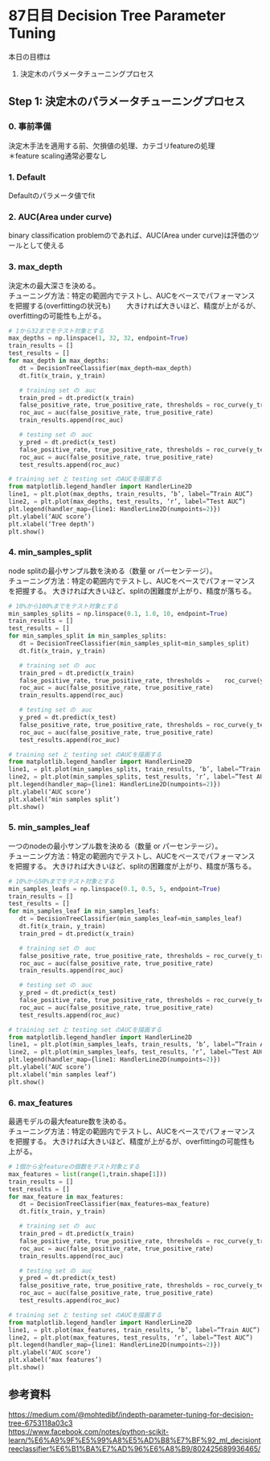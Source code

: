 # 87日目 Decision Tree Parameter Tuning 

本日の目標は
1. 決定木のパラメータチューニングプロセス

## Step 1: 決定木のパラメータチューニングプロセス

### 0. 事前準備
決定木手法を適用する前、欠損値の処理、カテゴリfeatureの処理  
＊feature scaling通常必要なし

### 1. Default
Defaultのパラメータ値でfit  

### 2. AUC(Area under curve)
binary classification problemのであれば、AUC(Area under curve)は評価のツールとして使える  

### 3. max_depth
決定木の最大深さを決める。  
チューニング方法：特定の範囲内でテストし、AUCをベースでパフォーマンスを把握する(overfittingの状況も)　　
大きければ大きいほど、精度が上がるが、overfittingの可能性も上がる。　　  

```python
# 1から32までをテスト対象とする
max_depths = np.linspace(1, 32, 32, endpoint=True)
train_results = []
test_results = []
for max_depth in max_depths:
   dt = DecisionTreeClassifier(max_depth=max_depth)
   dt.fit(x_train, y_train)

   # training set の　auc
   train_pred = dt.predict(x_train)
   false_positive_rate, true_positive_rate, thresholds = roc_curve(y_train, train_pred)
   roc_auc = auc(false_positive_rate, true_positive_rate)
   train_results.append(roc_auc)

   # testing set の　auc
   y_pred = dt.predict(x_test)
   false_positive_rate, true_positive_rate, thresholds = roc_curve(y_test, y_pred)
   roc_auc = auc(false_positive_rate, true_positive_rate)
   test_results.append(roc_auc)

# training set と testing set のAUCを描画する
from matplotlib.legend_handler import HandlerLine2D
line1, = plt.plot(max_depths, train_results, ‘b’, label=”Train AUC”)
line2, = plt.plot(max_depths, test_results, ‘r’, label=”Test AUC”)
plt.legend(handler_map={line1: HandlerLine2D(numpoints=2)})
plt.ylabel(‘AUC score’)
plt.xlabel(‘Tree depth’)
plt.show()
```

### 4. min_samples_split
node splitの最小サンプル数を決める（数量 or パーセンテージ）。  
チューニング方法：特定の範囲内でテストし、AUCをベースでパフォーマンスを把握する。
大きければ大きいほど、splitの困難度が上がり、精度が落ちる。  

```python
# 10%から100%までをテスト対象とする
min_samples_splits = np.linspace(0.1, 1.0, 10, endpoint=True)
train_results = []
test_results = []
for min_samples_split in min_samples_splits:
   dt = DecisionTreeClassifier(min_samples_split=min_samples_split)
   dt.fit(x_train, y_train)

   # training set の　auc
   train_pred = dt.predict(x_train)
   false_positive_rate, true_positive_rate, thresholds =    roc_curve(y_train, train_pred)
   roc_auc = auc(false_positive_rate, true_positive_rate)
   train_results.append(roc_auc)

   # testing set の　auc
   y_pred = dt.predict(x_test)
   false_positive_rate, true_positive_rate, thresholds = roc_curve(y_test, y_pred)
   roc_auc = auc(false_positive_rate, true_positive_rate)
   test_results.append(roc_auc)

# training set と testing set のAUCを描画する
from matplotlib.legend_handler import HandlerLine2D
line1, = plt.plot(min_samples_splits, train_results, ‘b’, label=”Train AUC”)
line2, = plt.plot(min_samples_splits, test_results, ‘r’, label=”Test AUC”)
plt.legend(handler_map={line1: HandlerLine2D(numpoints=2)})
plt.ylabel(‘AUC score’)
plt.xlabel(‘min samples split’)
plt.show()

```

### 5. min_samples_leaf
一つのnodeの最小サンプル数を決める（数量 or パーセンテージ）。  
チューニング方法：特定の範囲内でテストし、AUCをベースでパフォーマンスを把握する。
大きければ大きいほど、splitの困難度が上がり、精度が落ちる。  

```python
# 10%から50%までをテスト対象とする
min_samples_leafs = np.linspace(0.1, 0.5, 5, endpoint=True)
train_results = []
test_results = []
for min_samples_leaf in min_samples_leafs:
   dt = DecisionTreeClassifier(min_samples_leaf=min_samples_leaf)
   dt.fit(x_train, y_train)
   train_pred = dt.predict(x_train)

   # training set の　auc
   false_positive_rate, true_positive_rate, thresholds = roc_curve(y_train, train_pred)
   roc_auc = auc(false_positive_rate, true_positive_rate)
   train_results.append(roc_auc)

   # testing set の　auc
   y_pred = dt.predict(x_test)
   false_positive_rate, true_positive_rate, thresholds = roc_curve(y_test, y_pred)
   roc_auc = auc(false_positive_rate, true_positive_rate)
   test_results.append(roc_auc)

# training set と testing set のAUCを描画する
from matplotlib.legend_handler import HandlerLine2D
line1, = plt.plot(min_samples_leafs, train_results, ‘b’, label=”Train AUC”)
line2, = plt.plot(min_samples_leafs, test_results, ‘r’, label=”Test AUC”)
plt.legend(handler_map={line1: HandlerLine2D(numpoints=2)})
plt.ylabel(‘AUC score’)
plt.xlabel(‘min samples leaf’)
plt.show()
```

### 6. max_features
最適モデルの最大feature数を決める。  
チューニング方法：特定の範囲内でテストし、AUCをベースでパフォーマンスを把握する。
大きければ大きいほど、精度が上がるが、overfittingの可能性も上がる。  


```python
# 1個から全featureの個数をテスト対象とする
max_features = list(range(1,train.shape[1]))
train_results = []
test_results = []
for max_feature in max_features:
   dt = DecisionTreeClassifier(max_features=max_feature)
   dt.fit(x_train, y_train)

   # training set の　auc   
   train_pred = dt.predict(x_train)
   false_positive_rate, true_positive_rate, thresholds = roc_curve(y_train, train_pred)
   roc_auc = auc(false_positive_rate, true_positive_rate)
   train_results.append(roc_auc)

   # testing set の　auc
   y_pred = dt.predict(x_test)
   false_positive_rate, true_positive_rate, thresholds = roc_curve(y_test, y_pred)
   roc_auc = auc(false_positive_rate, true_positive_rate)
   test_results.append(roc_auc)

# training set と testing set のAUCを描画する
from matplotlib.legend_handler import HandlerLine2D
line1, = plt.plot(max_features, train_results, ‘b’, label=”Train AUC”)
line2, = plt.plot(max_features, test_results, ‘r’, label=”Test AUC”)
plt.legend(handler_map={line1: HandlerLine2D(numpoints=2)})
plt.ylabel(‘AUC score’)
plt.xlabel(‘max features’)
plt.show()
```

## 参考資料
https://medium.com/@mohtedibf/indepth-parameter-tuning-for-decision-tree-6753118a03c3  
https://www.facebook.com/notes/python-scikit-learn/%E6%A9%9F%E5%99%A8%E5%AD%B8%E7%BF%92_ml_decisiontreeclassifier%E6%B1%BA%E7%AD%96%E6%A8%B9/802425689936465/  
